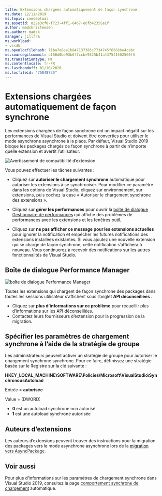 ```yaml
---
title: Extensions chargées automatiquement de façon synchrone
ms.date: 12/11/2019
ms.topic: conceptual
ms.assetid: 822e3cf8-f723-4ff1-8467-e0fb42358a1f
author: madskristensen
ms.author: madsk
manager: jillfra
ms.workload:
- vssdk
ms.openlocfilehash: 71ba7e8ee1b847137386c7714745f6668be4cabc
ms.sourcegitcommit: c150d0be93b6f7ccbe9625b41a437541502560f5
ms.translationtype: MT
ms.contentlocale: fr-FR
ms.lasthandoff: 01/10/2020
ms.locfileid: "75848735"
---
```

# <a name="synchronously-autoloaded-extensions"></a>Extensions chargées automatiquement de façon synchrone

Les extensions chargées de façon synchrone ont un impact négatif sur les performances de Visual Studio et doivent être converties pour utiliser le mode asynchrone asynchrone à la place. Par défaut, Visual Studio 2019 bloque les packages chargés de façon synchrone à partir de n’importe quelle extension et avertit l’utilisateur.

![Avertissement de compatibilité d’extension](media/extension-compatibility-warning-16-1.png.png)

Vous pouvez effectuer les tâches suivantes :

- Cliquez sur **autoriser le chargement synchrone** automatique pour autoriser les extensions à se synchroniser. Pour modifier ce paramètre dans les options de Visual Studio, cliquez sur environnement, sur extensions, puis cochez la case « Autoriser le chargement synchrone des extensions ». 

- Cliquez sur **gérer les performances** pour ouvrir la [boîte de dialogue Gestionnaire de performances](#performance-manager-dialog) qui affiche des problèmes de performances avec les extensions et les fenêtres outil.

- Cliquez sur **ne pas afficher ce message pour les extensions actuelles** pour ignorer la notification et empêcher les futures notifications des extensions installées existantes. Si vous ajoutez une nouvelle extension qui se charge de façon synchrone, cette notification s’affichera à nouveau. Vous continuerez à recevoir des notifications sur les autres fonctionnalités de Visual Studio.

## <a name="performance-manager-dialog"></a>Boîte de dialogue Performance Manager

![boîte de dialogue Performance Manager](media/performance-manager.png)

Toutes les extensions qui chargent de façon synchrone des packages dans toutes les sessions utilisateur s’affichent sous l’onglet **API déconseillées** .

* Cliquez sur **plus d’informations sur ce problème** pour recueillir plus d’informations sur les API déconseillées.
* Contactez leurs fournisseurs d’extension pour la progression de la migration.

## <a name="specify-synchronous-autoload-settings-using-group-policy"></a>Spécifier les paramètres de chargement synchrone à l’aide de la stratégie de groupe

Les administrateurs peuvent activer un stratégie de groupe pour autoriser le chargement synchrone synchrone. Pour ce faire, définissez une stratégie basée sur le Registre sur la clé suivante :

**HKEY_LOCAL_MACHINE\SOFTWARE\Policies\Microsoft\VisualStudio\SynchronousAutoload**

Entrée = **autorisée**

Value = (DWORD)
* **0** est un autoload synchrone non autorisé
* **1** est une autoload synchrone autorisée

## <a name="extension-authors"></a>Auteurs d’extensions
Les auteurs d’extensions peuvent trouver des instructions pour la migration des packages vers le mode asynchrone asynchrone lors de la [migration vers AsyncPackage](https://github.com/Microsoft/VSSDK-Extensibility-Samples/tree/master/AsyncPackageMigration).

## <a name="see-also"></a>Voir aussi
Pour plus d’informations sur les paramètres de chargement synchrone dans Visual Studio 2019, consultez la page [comportement synchrone de chargement](https://devblogs.microsoft.com/visualstudio/updates-to-synchronous-autoload-of-extensions-in-visual-studio-2019/) automatique.
